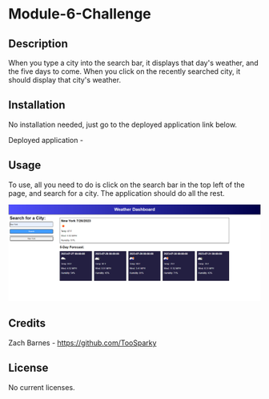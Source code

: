 # Module-6-Challenge

## Description

When you type a city into the search bar, it displays that day's weather, and the five days to come. When you click on the recently searched city, it should display that city's weather. 

## Installation

No installation needed, just go to the deployed application link below.

Deployed application - 

## Usage

To use, all you need to do is click on the search bar in the top left of the page, and search for a city. The application should do all the rest.

![screenshot of application](./assets/opera-snapshot-weather-api.png)

## Credits

Zach Barnes - https://github.com/TooSparky

## License

No current licenses.
